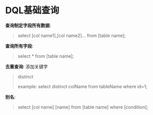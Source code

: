 # DQL基础查询

**查询制定字段所有数据**:

>select [col name1],[col name2]... from [table name];

**查询所有字段**:
>select * from [table name];

**去重查询**:
添加关键字
>distinct
>
>example:
>select distinct colName from tableName where id=1;

**别名**:
>select [col name] [name] from [table name] where [condition];


